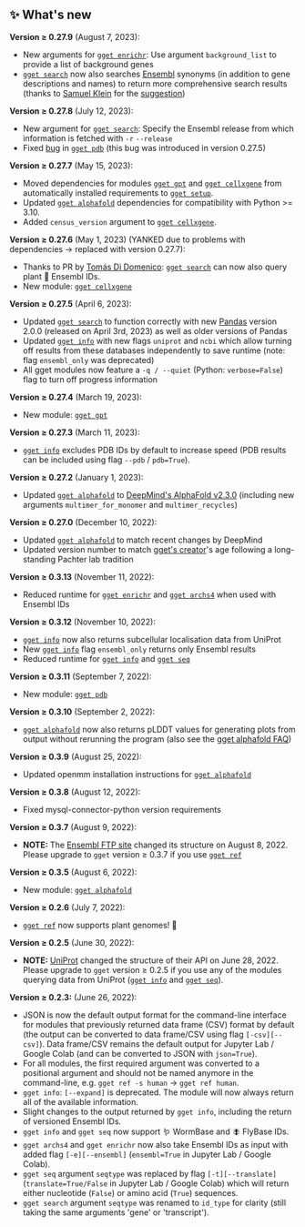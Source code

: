 ## ✨ What's new  
**Version ≥ 0.27.9** (August 7, 2023):  
- New arguments for [`gget enrichr`](./enrichr.md): Use argument `background_list` to provide a list of background genes
- [`gget search`](./search.md) now also searches [Ensembl](https://ensembl.org/) synonyms (in addition to gene descriptions and names) to return more comprehensive search results (thanks to [Samuel Klein](https://github.com/KleinSamuel) for the [suggestion](https://github.com/pachterlab/gget/issues/90))

**Version ≥ 0.27.8** (July 12, 2023):  
- New argument for [`gget search`](./search.md): Specify the Ensembl release from which information is fetched with `-r` `--release`
- Fixed [bug](https://github.com/pachterlab/gget/issues/91) in [`gget pdb`](./pdb.md) (this bug was introduced in version 0.27.5)

**Version ≥ 0.27.7** (May 15, 2023):  
- Moved dependencies for modules [`gget gpt`](./gpt.md) and [`gget cellxgene`](./cellxgene.md) from automatically installed requirements to [`gget setup`](./setup.md).  
- Updated [`gget alphafold`](./alphafold.md) dependencies for compatibility with Python >= 3.10.  
- Added `census_version` argument to [`gget cellxgene`](./cellxgene.md).

**Version ≥ 0.27.6** (May 1, 2023) (YANKED due to problems with dependencies -> replaced with version 0.27.7):  
- Thanks to PR by [Tomás Di Domenico](https://github.com/tdido): [`gget search`](./search.md) can now also query plant 🌱 Ensembl IDs.  
- New module: [`gget cellxgene`](./cellxgene.md)  

**Version ≥ 0.27.5** (April 6, 2023):  
- Updated [`gget search`](./search.md) to function correctly with new [Pandas](https://pypi.org/project/pandas/2.0.0/) version 2.0.0 (released on April 3rd, 2023) as well as older versions of Pandas
- Updated [`gget info`](./info.md) with new flags `uniprot` and `ncbi` which allow turning off results from these databases independently to save runtime (note: flag `ensembl_only` was deprecated)
- All gget modules now feature a `-q / --quiet` (Python: `verbose=False`) flag to turn off progress information

**Version ≥ 0.27.4** (March 19, 2023):  
- New module: [`gget gpt`](./gpt.md)  

**Version ≥ 0.27.3** (March 11, 2023):  
- [`gget info`](./info.md) excludes PDB IDs by default to increase speed (PDB results can be included using flag `--pdb` / `pdb=True`).  

**Version ≥ 0.27.2** (January 1, 2023):    
- Updated [`gget alphafold`](./alphafold.md) to [DeepMind's AlphaFold v2.3.0](https://github.com/deepmind/alphafold/releases/tag/v2.3.0) (including new arguments `multimer_for_monomer` and `multimer_recycles`)  

**Version ≥ 0.27.0** (December 10, 2022):  
- Updated [`gget alphafold`](./alphafold.md) to match recent changes by DeepMind  
- Updated version number to match [gget's creator](https://github.com/lauraluebbert)'s age following a long-standing Pachter lab tradition  

**Version ≥ 0.3.13** (November 11, 2022):  
- Reduced runtime for [`gget enrichr`](./enrichr.md) and [`gget archs4`](./archs4.md) when used with Ensembl IDs  

**Version ≥ 0.3.12** (November 10, 2022):  
- [`gget info`](./info.md) now also returns subcellular localisation data from UniProt
- New [`gget info`](./info.md) flag `ensembl_only` returns only Ensembl results
- Reduced runtime for [`gget info`](./info.md) and [`gget seq`](./seq.md)

**Version ≥ 0.3.11** (September 7, 2022):  
- New module: [`gget pdb`](./pdb.md)  

**Version ≥ 0.3.10** (September 2, 2022):  
- [`gget alphafold`](./alphafold.md) now also returns pLDDT values for generating plots from output without rerunning the program (also see the [gget alphafold FAQ](https://github.com/pachterlab/gget/discussions/39))

**Version ≥ 0.3.9** (August 25, 2022):  
- Updated openmm installation instructions for [`gget alphafold`](./alphafold.md)  

**Version ≥ 0.3.8** (August 12, 2022):  
- Fixed mysql-connector-python version requirements

**Version ≥ 0.3.7** (August 9, 2022):  
- **NOTE:** The [Ensembl FTP site](http://ftp.ensembl.org/pub/) changed its structure on August 8, 2022. Please upgrade to `gget` version ≥ 0.3.7 if you use [`gget ref`](./ref.md)  

**Version ≥ 0.3.5** (August 6, 2022):  
- New module: [`gget alphafold`](./alphafold.md)  

**Version ≥ 0.2.6** (July 7, 2022):  
- [`gget ref`](./ref.md) now supports plant genomes! 🌱  

**Version ≥ 0.2.5** (June 30, 2022):  
- **NOTE:** [UniProt](https://www.uniprot.org/) changed the structure of their API on June 28, 2022. Please upgrade to `gget` version ≥ 0.2.5 if you use any of the modules querying data from UniProt ([`gget info`](./info.md) and [`gget seq`](./seq.md)).

**Version ≥ 0.2.3:** (June 26, 2022):  
- JSON is now the default output format for the command-line interface for modules that previously returned data frame (CSV) format by default (the output can be converted to data frame/CSV using flag `[-csv][--csv]`). Data frame/CSV remains the default output for Jupyter Lab / Google Colab (and can be converted to JSON with `json=True`).
- For all modules, the first required argument was converted to a positional argument and should not be named anymore in the command-line, e.g. `gget ref -s human` &rarr; `gget ref human`.
- `gget info`: `[--expand]` is deprecated. The module will now always return all of the available information.
- Slight changes to the output returned by `gget info`, including the return of versioned Ensembl IDs.
- `gget info` and `gget seq` now support 🪱 WormBase and 🪰 FlyBase IDs.
- `gget archs4` and `gget enrichr` now also take Ensembl IDs as input with added flag `[-e][--ensembl]` (`ensembl=True` in Jupyter Lab / Google Colab).
- `gget seq` argument `seqtype` was replaced by flag `[-t][--translate]` (`translate=True/False` in Jupyter Lab / Google Colab) which will return either nucleotide (`False`) or amino acid (`True`) sequences.
- `gget search` argument `seqtype` was renamed to `id_type` for clarity (still taking the same arguments 'gene' or 'transcript').

